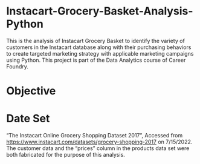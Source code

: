 # Instacart-Grocery-Basket-Analysis-Python
This is the analysis of Instacart Grocery Basket to identify the variety of customers in the Instacart database along with their purchasing behaviors  to create targeted marketing strategy with applicable marketing campaigns using Python. This project is part of the Data Analytics course of Career Foundry.
# Objective

# Date Set
“The Instacart Online Grocery Shopping Dataset 2017”, Accessed from https://www.instacart.com/datasets/grocery-shopping-2017 on 7/15/2022. The customer data and the “prices” column in the products data set were both fabricated for the purpose of this analysis.
